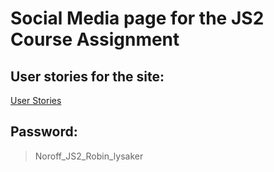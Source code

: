 # Social Media page for the JS2 Course Assignment

## User stories for the site: 
[User Stories](https://1drv.ms/x/s!AnjqLZzemcr1uF13-Jc9II9CLm5I?e=gtbROZ)
## Password: 
> Noroff_JS2_Robin_lysaker
